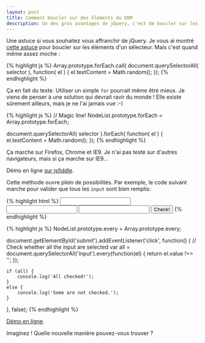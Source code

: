 ```yaml
---
layout: post
title: Comment boucler sur des éléments du DOM
description: Un des gros avantages de jQuery, c'est de boucler sur les éléments. Comment faire la même?
---
```


Une astuce si vous souhaitez vous affranchir de jQuery. Je vous ai montré [cette
astuce](http://margaine.com/2012/07/02/utiliser-methods-array-es5-nodelist.html)
pour boucler sur les éléments d'un sélecteur. Mais c'est quand même assez moche :

{% highlight js %}
Array.prototype.forEach.call( document.querySelectorAll( selector ),
    function( el ) {
    el.textContent = Math.random();
});
{% endhighlight %}

Ça en fait du texte. Utiliser un simple `for` pourrait même être mieux. Je viens
de penser à une solution qui devrait ravir du monde ! Elle existe sûrement
ailleurs, mais je ne l'ai jamais vue :-)

{% highlight js %}
// Magic line!
NodeList.prototype.forEach = Array.prototype.forEach;

document.querySelectorAll( selector ).forEach( function( el ) {
    el.textContent = Math.random();
});
{% endhighlight %}

Ça marche sur Firefox, Chrome et IE9. Je n'ai pas testé sur d'autres navigateurs,
mais si ça marche sur IE9...

Démo en ligne [sur jsfiddle](http://jsfiddle.net/Ralt/ZfSnq/).

Cette méthode ouvre plein de possibilités. Par exemple, le code suivant marche
pour valider que tous les `input` sont bien remplis:

{% highlight html %}
<input type="text">
<input type="text">
<input type="text">
<input type="submit" id="submit" value="Check!">
{% endhighlight %}

{% highlight js %}
NodeList.prototype.every = Array.prototype.every;

document.getElementById('submit').addEventListener('click', function() {
    // Check whether all the input are selected
    var all = document.querySelectorAll('input').every(function(el) {
        return el.value !== '';
    });

    if (all) {
        console.log('All checked!');
    }
    else {
        console.log('Some are not checked.');
    }
}, false);
{% endhighlight %}

[Démo en ligne](http://jsfiddle.net/Ralt/TX2G9/).

Imaginez ! Quelle nouvelle manière pouvez-vous trouver ?

